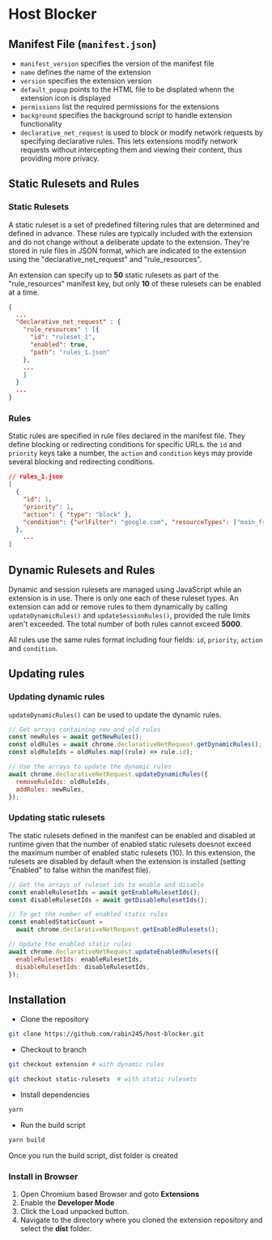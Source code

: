 # Host Blocker

## Manifest File (`manifest.json`)

- `manifest_version` specifies the version of the manifest file
- `name` defines the name of the extension
- `version` specifies the extension version
- `default_popup` points to the HTML file to be displated whenn the extension icon is displayed
- `permissions` list the required permissions for the extensions
- `background` specifies the background script to handle extension functionality
- `declarative_net_request` is used to block or modify network requests by specifying declarative rules. This lets extensions modify network requests without intercepting them and viewing their content, thus providing more privacy.

## Static Rulesets and Rules

### Static Rulesets

A static ruleset is a set of predefined filtering rules that are determined and defined in advance. These rules are typically included with the extension and do not change without a deliberate update to the extension. They're stored in rule files in JSON format, which are indicated to the extension using the "declarative_net_request" and "rule_resources".

An extension can specify up to **50** static rulesets as part of the "rule_resources" manifest key, but only **10** of these rulesets can be enabled at a time.

```json
{
  ...
  "declarative_net_request" : {
    "rule_resources" : [{
      "id": "ruleset_1",
      "enabled": true,
      "path": "rules_1.json"
    },
    ...
    ]
  }
  ...
}
```

### Rules

Static rules are specified in rule files declared in the manifest file. They define blocking or redirecting conditions for specific URLs. the `id` and `priority` keys take a number, the `action` and `condition` keys may provide several blocking and redirecting conditions.

```json
// rules_1.json
[
  {
    "id": 1,
    "priority": 1,
    "action": { "type": "block" },
    "condition": {"urlFilter": "google.com", "resourceTypes": ["main_frame", "script"] }
  },
    ...
]
```

## Dynamic Rulesets and Rules

Dynamic and session rulesets are managed using JavaScript while an extension is in use. There is only one each of these ruleset types. An extension can add or remove rules to them dynamically by calling `updateDynamicRules()` and `updateSessionRules()`, provided the rule limits aren't exceeded. The total number of both rules cannot exceed **5000**.

All rules use the same rules format including four fields: `id`, `priority`, `action` and `condition`.

## Updating rules

### Updating dynamic rules

`updateDynamicRules()` can be used to update the dynamic rules.

```js
// Get arrays containing new and old rules
const newRules = await getNewRules();
const oldRules = await chrome.declarativeNetRequest.getDynamicRules();
const oldRuleIds = oldRules.map((rule) => rule.id);

// Use the arrays to update the dynamic rules
await chrome.declarativeNetRequest.updateDynamicRules({
  removeRuleIds: oldRuleIds,
  addRules: newRules,
});
```

### Updating static rulesets

The static rulesets defined in the manifest can be enabled and disabled at runtime given that the number of enabled static rulesets doesnot exceed the maximum number of enabled static rulesets (10). In this extension, the rulesets are disabled by default when the extension is installed (setting "Enabled" to false within the manifest file).

```js
// Get the arrays of ruleset ids to enable and disable
const enableRulesetIds = await getEnableRulesetIds();
const disableRulesetIds = await getDisableRulesetIds();

// To get the number of enabled static rules
const enabledStaticCount =
  await chrome.declarativeNetRequest.getEnabledRulesets();

// Update the enabled static rules
await chrome.declarativeNetRequest.updateEnabledRulesets({
  enableRulesetIds: enableRulesetIds,
  disableRulesetIds: disableRulesetIds,
});
```

## Installation

- Clone the repository

```bash
git clone https://github.com/rabin245/host-blocker.git
```

- Checkout to branch

```bash
git checkout extension # with dynamic rules

git checkout static-rulesets  # with static rulesets
```

- Install dependencies

```bash
yarn
```

- Run the build script

```bash
yarn build
```

Once you run the build script, dist folder is created

### Install in Browser

1. Open Chromium based Browser and goto **Extensions**
2. Enable the **Developer Mode**
3. Click the Load unpacked button.
4. Navigate to the directory where you cloned the extension repository and select the **dist** folder.
